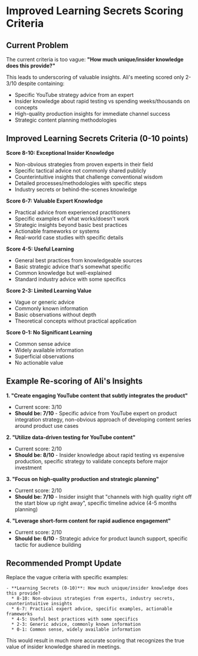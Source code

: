 # Improved Learning Secrets Scoring Criteria

## Current Problem
The current criteria is too vague: **"How much unique/insider knowledge does this provide?"**

This leads to underscoring of valuable insights. Ali's meeting scored only 2-3/10 despite containing:
- Specific YouTube strategy advice from an expert
- Insider knowledge about rapid testing vs spending weeks/thousands on concepts  
- High-quality production insights for immediate channel success
- Strategic content planning methodologies

## Improved Learning Secrets Criteria (0-10 points)

**Score 8-10: Exceptional Insider Knowledge**
- Non-obvious strategies from proven experts in their field
- Specific tactical advice not commonly shared publicly
- Counterintuitive insights that challenge conventional wisdom
- Detailed processes/methodologies with specific steps
- Industry secrets or behind-the-scenes knowledge

**Score 6-7: Valuable Expert Knowledge**  
- Practical advice from experienced practitioners
- Specific examples of what works/doesn't work
- Strategic insights beyond basic best practices
- Actionable frameworks or systems
- Real-world case studies with specific details

**Score 4-5: Useful Learning**
- General best practices from knowledgeable sources
- Basic strategic advice that's somewhat specific
- Common knowledge but well-explained
- Standard industry advice with some specifics

**Score 2-3: Limited Learning Value**
- Vague or generic advice
- Commonly known information
- Basic observations without depth
- Theoretical concepts without practical application

**Score 0-1: No Significant Learning**
- Common sense advice
- Widely available information
- Superficial observations
- No actionable value

## Example Re-scoring of Ali's Insights

**1. "Create engaging YouTube content that subtly integrates the product"**
- Current score: 3/10
- **Should be: 7/10** - Specific advice from YouTube expert on product integration strategy, non-obvious approach of developing content series around product use cases

**2. "Utilize data-driven testing for YouTube content"** 
- Current score: 2/10
- **Should be: 8/10** - Insider knowledge about rapid testing vs expensive production, specific strategy to validate concepts before major investment

**3. "Focus on high-quality production and strategic planning"**
- Current score: 2/10  
- **Should be: 7/10** - Insider insight that "channels with high quality right off the start blow up right away", specific timeline advice (4-5 months planning)

**4. "Leverage short-form content for rapid audience engagement"**
- Current score: 2/10
- **Should be: 6/10** - Strategic advice for product launch support, specific tactic for audience building

## Recommended Prompt Update

Replace the vague criteria with specific examples:

```
- **Learning Secrets (0-10)**: How much unique/insider knowledge does this provide?
  * 8-10: Non-obvious strategies from experts, industry secrets, counterintuitive insights
  * 6-7: Practical expert advice, specific examples, actionable frameworks  
  * 4-5: Useful best practices with some specifics
  * 2-3: Generic advice, commonly known information
  * 0-1: Common sense, widely available information
```

This would result in much more accurate scoring that recognizes the true value of insider knowledge shared in meetings. 